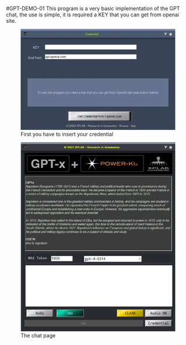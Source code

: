 #GPT-DEMO-01
This program is a very basic implementation of the GPT chat, the use is simple, it is required a KEY that you can get from openai site.

<figure>
    <img src="CRD.jpg"
         alt="credential page">
    <figcaption>First you have to insert your credential</figcaption>
</figure>


<figure>
    <img src="chat.jpg"
         alt="chat page">
    <figcaption>The chat page</figcaption>
</figure>
